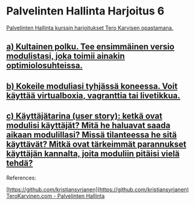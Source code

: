 # Palvelinten Hallinta Harjoitus 6
[Palvelinten Hallinta kurssin harjoitukset Tero Karvisen opastamana.](http://terokarvinen.com/2018/aikataulu-%E2%80%93-palvelinten-hallinta-ict4tn022-4-ti-5-ke-5-loppukevat-2018-5p)

## [a) Kultainen polku. Tee ensimmäinen versio modulistasi, joka toimii ainakin optimiolosuhteissa. ](http://terokarvinen.com/2018/aikataulu-%E2%80%93-palvelinten-hallinta-ict4tn022-4-ti-5-ke-5-loppukevat-2018-5p)

## [b) Kokeile moduliasi tyhjässä koneessa. Voit käyttää virtualboxia, vagranttia tai livetikkua.](http://terokarvinen.com/2018/aikataulu-%E2%80%93-palvelinten-hallinta-ict4tn022-4-ti-5-ke-5-loppukevat-2018-5p)

## [c) Käyttäjätarina (user story): ketkä ovat modulisi käyttäjät? Mitä he haluavat saada aikaan modulillasi? Missä tilanteessa he sitä käyttävät? Mitkä ovat tärkeimmät parannukset käyttäjän kannalta, joita moduliin pitäisi vielä tehdä?](http://terokarvinen.com/2018/aikataulu-%E2%80%93-palvelinten-hallinta-ict4tn022-4-ti-5-ke-5-loppukevat-2018-5p)

References: 

[https://github.com/kristiansyrjanen](https://github.com/kristiansyrjanen)
[TeroKarvinen.com - Palvelinten Hallinta](http://terokarvinen.com/2018/aikataulu-%E2%80%93-palvelinten-hallinta-ict4tn022-4-ti-5-ke-5-loppukevat-2018-5p)
